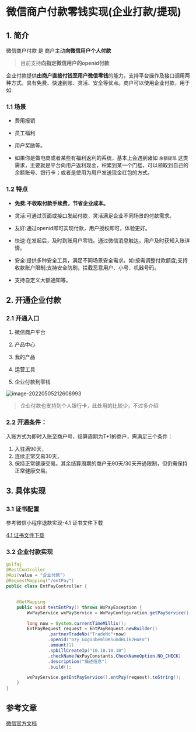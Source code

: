 # 微信商户付款零钱实现(企业打款/提现)

## 1. 简介

微信商户付款 是 商户主动**向微信用户个人付款**

>目前支持**向指定微信用户的openid付款**

企业付款提供**由商户直接付钱至用户微信零钱**的能力，支持平台操作及接口调用两种方式。具有免费、快速到账、灵活、安全等优点。商户可以使用企业付款，用于如:

### 1.1 场景

- 费用报销
- 员工福利
- 用户奖励等。

- 如果你是做电商或者某些有福利返利的系统，基本上会遇到诸如 `余额提现` 这类需求，主要就是平台向用户返利现金，积累到某一个门槛，可以领取到自己的余额账号、银行卡；或者是使用为用户发送现金红包的方式。

### 1.2  特点

- **免费:不收取付款手续费，节省企业成本。**

- 灵活:可通过页面或接口发起付款，灵活满足企业不同场景的付款需求。

- 友好:通过openid即可实现付款，用户授权即可，体验更好。

- 快速:在发起后，及时到账用户零钱。通过微信消息触达，用户及时获知入账详情。

- 安全:提供多种安全工具，满足不同场景安全需求。如:按需调整付款额度;支持收款账户限制;支持安全防刷，拦截恶意用户、小号、机器号码。

- 支持自定义大额通知等。

## 2. 开通企业付款

### 2.1 开通入口

1. 微信商户平台
2. 产品中心
3. 我的产品

4. 运营工具
5. 企业付款到零钱

![image-20220505212608993](https://zszblog.oss-cn-beijing.aliyuncs.com/zszblog/image-20220505212608993.png)

>企业付款也支持到个人银行卡，此处用的比较少，不过多介绍

### 2.2 开通条件：

入账方式为即时入账至商户号，结算周期为T+1的商户，需满足三个条件：

1. 入驻满90天，
2. 连续正常交易30天，
3. 保持正常健康交易。其余结算周期的商户无90天/30天开通限制，但仍需保持正常健康交易。

## 3. 具体实现

### 3.1 证书配置

参考微信小程序退款实现-4.1 证书文件下载

[4.1 证书文件下载](./微信小程序退款实现)

### 3.2 企业付款实现

```java
@Slf4j
@RestController
@Api(value = "企业付款")
@RequestMapping("/entPay")
public class EntPayController {


    @GetMapping
    public void testEntPay() throws WxPayException {
        WxPayService wxPayService = WxPayConfiguration.getPayService();

        long now = System.currentTimeMillis();
        EntPayRequest request = EntPayRequest.newBuilder()
                .partnerTradeNo("TradeNo"+now)
                .openid("ozy_G4go3beml0KSumdHLik2HoFo")
                .amount(1)
                .spbillCreateIp("10.10.10.10")
                .checkName(WxPayConstants.CheckNameOption.NO_CHECK)
                .description("描述信息")
                .build();

        wxPayService.getEntPayService().entPay(request).toString();
    }
}
```

## 参考文章

[微信官方文档](https://pay.weixin.qq.com/wiki/doc/api/tools/mch_pay.php?chapter=14_2)